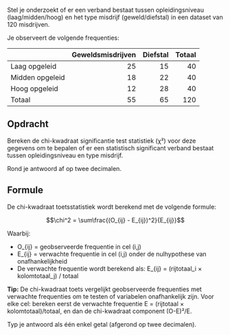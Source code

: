 Stel je onderzoekt of er een verband bestaat tussen opleidingsniveau (laag/midden/hoog) en het type misdrijf (geweld/diefstal) in een dataset van 120 misdrijven. 

Je observeert de volgende frequenties:

|                | Geweldsmisdrijven | Diefstal | Totaal |
|----------------|------------------:|--------:|-------:|
| Laag opgeleid  | 25                | 15      | 40     |
| Midden opgeleid| 18                | 22      | 40     |
| Hoog opgeleid  | 12                | 28      | 40     |
| Totaal         | 55                | 65      | 120    |

## Opdracht

Bereken de chi-kwadraat significantie test statistiek (χ²) voor deze gegevens om te bepalen of er een statistisch significant verband bestaat tussen opleidingsniveau en type misdrijf.

Rond je antwoord af op twee decimalen.

## Formule

De chi-kwadraat toetsstatistiek wordt berekend met de volgende formule:

$$\chi^2 = \sum\frac{(O_{ij} - E_{ij})^2}{E_{ij}}$$

Waarbij:
- O_{ij} = geobserveerde frequentie in cel (i,j)
- E_{ij} = verwachte frequentie in cel (i,j) onder de nulhypothese van onafhankelijkheid
- De verwachte frequentie wordt berekend als: E_{ij} = (rijtotaal_i × kolomtotaal_j) / totaal

**Tip:** De chi-kwadraat toets vergelijkt geobserveerde frequenties met verwachte frequenties om te testen of variabelen onafhankelijk zijn. Voor elke cel: bereken eerst de verwachte frequentie E = (rijtotaal × kolomtotaal)/totaal, en dan de chi-kwadraat component (O-E)²/E.

Typ je antwoord als één enkel getal (afgerond op twee decimalen).
